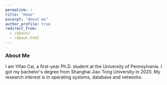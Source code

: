 ```yaml
---
permalink: /
title: "Home"
excerpt: "About me"
author_profile: true
redirect_from: 
  - /about/
  - /about.html
---
```


### About Me

I am Yifan Cai, a first-year Ph.D. student at the University of Pennsylvania. I got my bachelor's degree from Shanghai Jiao Tong University in 2020. My research interest is in operating systems, database and networks. 

